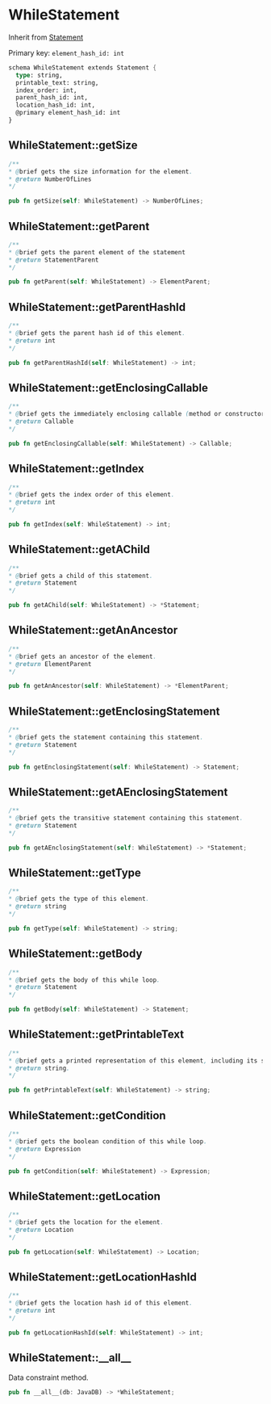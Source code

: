 # WhileStatement

Inherit from [Statement](./Statement.md)

Primary key: `element_hash_id: int`

```rust
schema WhileStatement extends Statement {
  type: string,
  printable_text: string,
  index_order: int,
  parent_hash_id: int,
  location_hash_id: int,
  @primary element_hash_id: int
}
```
## WhileStatement::getSize

```java
/**
* @brief gets the size information for the element.
* @return NumberOfLines
*/
```
```rust
pub fn getSize(self: WhileStatement) -> NumberOfLines;
```
## WhileStatement::getParent

```java
/**
* @brief gets the parent element of the statement
* @return StatementParent 
*/
```
```rust
pub fn getParent(self: WhileStatement) -> ElementParent;
```
## WhileStatement::getParentHashId

```java
/**
* @brief gets the parent hash id of this element.
* @return int
*/
```
```rust
pub fn getParentHashId(self: WhileStatement) -> int;
```
## WhileStatement::getEnclosingCallable

```java
/**
* @brief gets the immediately enclosing callable (method or constructor) whose body contains this statement.
* @return Callable 
*/
```
```rust
pub fn getEnclosingCallable(self: WhileStatement) -> Callable;
```
## WhileStatement::getIndex

```java
/**
* @brief gets the index order of this element.
* @return int
*/
```
```rust
pub fn getIndex(self: WhileStatement) -> int;
```
## WhileStatement::getAChild

```java
/**
* @brief gets a child of this statement.
* @return Statement 
*/
```
```rust
pub fn getAChild(self: WhileStatement) -> *Statement;
```
## WhileStatement::getAnAncestor

```java
/**
* @brief gets an ancestor of the element.
* @return ElementParent 
*/
```
```rust
pub fn getAnAncestor(self: WhileStatement) -> *ElementParent;
```
## WhileStatement::getEnclosingStatement

```java
/**
* @brief gets the statement containing this statement.
* @return Statement 
*/
```
```rust
pub fn getEnclosingStatement(self: WhileStatement) -> Statement;
```
## WhileStatement::getAEnclosingStatement

```java
/**
* @brief gets the transitive statement containing this statement.
* @return Statement 
*/
```
```rust
pub fn getAEnclosingStatement(self: WhileStatement) -> *Statement;
```
## WhileStatement::getType

```java
/**
* @brief gets the type of this element.
* @return string
*/
```
```rust
pub fn getType(self: WhileStatement) -> string;
```
## WhileStatement::getBody

```java
/**
* @brief gets the body of this while loop.
* @return Statement 
*/
```
```rust
pub fn getBody(self: WhileStatement) -> Statement;
```
## WhileStatement::getPrintableText

```java
/**
* @brief gets a printed representation of this element, including its structure where applicable.
* @return string.
*/
```
```rust
pub fn getPrintableText(self: WhileStatement) -> string;
```
## WhileStatement::getCondition

```java
/**
* @brief gets the boolean condition of this while loop.
* @return Expression 
*/
```
```rust
pub fn getCondition(self: WhileStatement) -> Expression;
```
## WhileStatement::getLocation

```java
/**
* @brief gets the location for the element.
* @return Location
*/
```
```rust
pub fn getLocation(self: WhileStatement) -> Location;
```
## WhileStatement::getLocationHashId

```java
/**
* @brief gets the location hash id of this element.
* @return int
*/
```
```rust
pub fn getLocationHashId(self: WhileStatement) -> int;
```
## WhileStatement::\_\_all\_\_

Data constraint method.

```rust
pub fn __all__(db: JavaDB) -> *WhileStatement;
```
